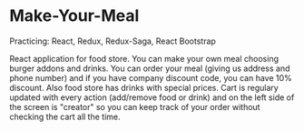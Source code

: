 # Make-Your-Meal

Practicing: React, Redux, Redux-Saga, React Bootstrap

React application for food store. You can make your own meal choosing burger addons and drinks. 
You can order your meal (giving us address and phone number) and if you have company discount code, you can have 10% discount.
Also food store has drinks with special prices. 
Cart is regulary updated with every action (add/remove food or drink) and on the left side of the screen is "creator" so you can keep track of your order without checking the cart all the time. 
